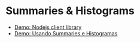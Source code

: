 # Summaries & Histograms

* [Demo: Nodejs client library](01-nodejs-client-library/readme.md)
* [Demo: Usando Summaries e Histogramas](02-usando-summaries-histograms/readme.md)